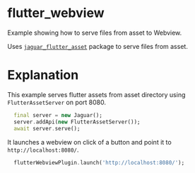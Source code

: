 # flutter_webview

Example showing how to serve files from asset to Webview.

Uses [`jaguar_flutter_asset`](https://pub.dartlang.org/packages/jaguar_flutter_asset)
package to serve files from asset.

# Explanation

This example serves flutter assets from asset directory using `FlutterAssetServer`
on port 8080.

```dart
  final server = new Jaguar();
  server.addApi(new FlutterAssetServer());
  await server.serve();
```

It launches a webview on click of a button and point it to `http://localhost:8080/`.

```dart
  flutterWebviewPlugin.launch('http://localhost:8080/');
```
